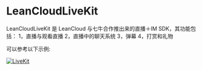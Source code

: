 # LeanCloudLiveKit

LeanCloudLiveKit 是 LeanCloud 与七牛合作推出来的直播＋IM SDK，其功能包括：
1，直播与观看直播
2，直播中的聊天系统
3，弹幕
4，打赏和礼物

可以参考以下示例:

[![LiveKit](http://ac-lhzo7z96.clouddn.com/4b17b475f8803a76.png)](http://ac-lhzo7z96.clouddn.com/7e0a60e049d9d3a9.mp4)

